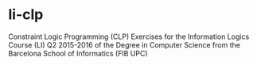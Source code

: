 # li-clp
Constraint Logic Programming (CLP) Exercises for the Information Logics Course (LI) Q2 2015-2016 of the Degree in Computer Science from the Barcelona School of Informatics (FIB UPC) 
